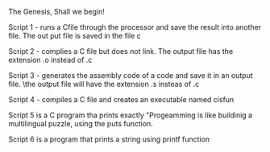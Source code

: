 The Genesis, Shall we begin!

Script 1 - runs a Cfile through the processor and save the result into another file. The out put file is saved in the file c

Script 2 - complies a C file but does not link. The output file has the extension .o instead of .c

Script 3 - generates the assembly code of a code and save it in an output file. \the output file will have the extension .s insteas of .c 

Script 4 - compiles a C file and creates an executable named cisfun

Script 5 is a C program tha prints exactly "Progeamming is like buildinig a multilingual puzzle, using the puts function.

Script 6 is a program that prints a string using printf function


